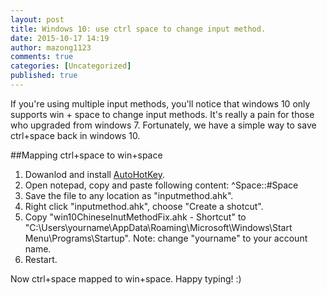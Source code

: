```yaml
---
layout: post
title: Windows 10: use ctrl space to change input method.
date: 2015-10-17 14:19
author: mazong1123
comments: true
categories: [Uncategorized]
published: true
---
```

If you're using multiple input methods, you'll notice that windows 10 only supports win + space to change input methods. It's really
a pain for those who upgraded from windows 7. Fortunately, we have a simple way to save ctrl+space back in windows 10.

##Mapping ctrl+space to win+space
1. Dowanlod and install [AutoHotKey](http://www.autohotkey.com/).
2. Open notepad, copy and paste following content:
^Space::#Space
3. Save the file to any location as "inputmethod.ahk".
4. Right click "inputmethod.ahk", choose "Create a shotcut".
5. Copy "win10ChineseInutMethodFix.ahk - Shortcut" to "C:\Users\yourname\AppData\Roaming\Microsoft\Windows\Start Menu\Programs\Startup".
Note: change "yourname" to your account name.
6. Restart.

Now ctrl+space mapped to win+space. Happy typing! :)
